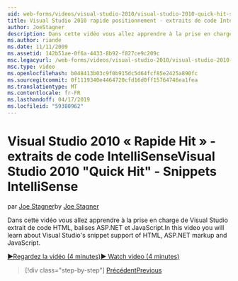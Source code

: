 ```yaml
---
uid: web-forms/videos/visual-studio-2010/visual-studio-2010-quick-hit-snippets-intellisense
title: Visual Studio 2010 rapide positionnement - extraits de code IntelliSense | Microsoft Docs
author: JoeStagner
description: Dans cette vidéo vous allez apprendre à la prise en charge de Visual Studio extrait de code HTML, balises ASP.NET et JavaScript.
ms.author: riande
ms.date: 11/11/2009
ms.assetid: 142b51ae-0f6a-4433-8b92-f827ce9c209c
msc.legacyurl: /web-forms/videos/visual-studio-2010/visual-studio-2010-quick-hit-snippets-intellisense
msc.type: video
ms.openlocfilehash: b048413b03c9f0b915dc5d64fcf85e2425a890fc
ms.sourcegitcommit: 0f1119340e4464720cfd16d0ff15764746ea1fea
ms.translationtype: MT
ms.contentlocale: fr-FR
ms.lasthandoff: 04/17/2019
ms.locfileid: "59380962"
---
```

# <a name="visual-studio-2010-quick-hit---snippets-intellisense"></a><span data-ttu-id="b6607-103">Visual Studio 2010 « Rapide Hit » - extraits de code IntelliSense</span><span class="sxs-lookup"><span data-stu-id="b6607-103">Visual Studio 2010 "Quick Hit" - Snippets IntelliSense</span></span>

<span data-ttu-id="b6607-104">par [Joe Stagner](https://github.com/JoeStagner)</span><span class="sxs-lookup"><span data-stu-id="b6607-104">by [Joe Stagner](https://github.com/JoeStagner)</span></span>

<span data-ttu-id="b6607-105">Dans cette vidéo vous allez apprendre à la prise en charge de Visual Studio extrait de code HTML, balises ASP.NET et JavaScript.</span><span class="sxs-lookup"><span data-stu-id="b6607-105">In this video you will learn about Visual Studio's snippet support of HTML, ASP.NET markup and JavaScript.</span></span>

[<span data-ttu-id="b6607-106">&#9654;Regardez la vidéo (4 minutes)</span><span class="sxs-lookup"><span data-stu-id="b6607-106">&#9654; Watch video (4 minutes)</span></span>](https://channel9.msdn.com/Blogs/ASP-NET-Site-Videos/visual-studio-2010-quick-hit-snippets-intellisense)

> [!div class="step-by-step"]
> [<span data-ttu-id="b6607-107">Précédent</span><span class="sxs-lookup"><span data-stu-id="b6607-107">Previous</span></span>](visual-studio-2010-quick-hit-websites-instead-of-web-projects.md)
